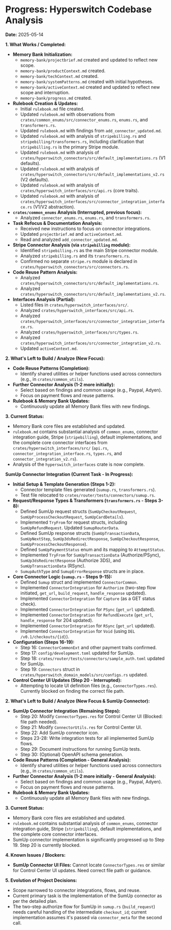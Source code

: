 # Progress: Hyperswitch Codebase Analysis

**Date:** 2025-05-14

**1. What Works / Completed:**

*   **Memory Bank Initialization:**
    *   `memory-bank/projectbrief.md` created and updated to reflect new scope.
    *   `memory-bank/productContext.md` created.
    *   `memory-bank/techContext.md` created.
    *   `memory-bank/systemPatterns.md` created with initial hypotheses.
    *   `memory-bank/activeContext.md` created and updated to reflect new scope and interruption.
    *   `memory-bank/progress.md` created.
*   **Rulebook Creation & Updates:**
    *   Initial `rulebook.md` file created.
    *   Updated `rulebook.md` with observations from `crates/common_enums/src/connector_enums.rs`, `enums.rs`, and `transformers.rs`.
    *   Updated `rulebook.md` with findings from `add_connector_updated.md`.
    *   Updated `rulebook.md` with analysis of `stripebilling.rs` and `stripebilling/transformers.rs`, including clarification that `stripebilling.rs` is the primary Stripe module.
    *   Updated `rulebook.md` with analysis of `crates/hyperswitch_connectors/src/default_implementations.rs` (V1 defaults).
    *   Updated `rulebook.md` with analysis of `crates/hyperswitch_connectors/src/default_implementations_v2.rs` (V2 defaults).
    *   Updated `rulebook.md` with analysis of `crates/hyperswitch_interfaces/src/api.rs` (core traits).
    *   Updated `rulebook.md` with analysis of `crates/hyperswitch_interfaces/src/connector_integration_interface.rs` (V1/V2 abstraction).
*   **`crates/common_enums` Analysis (Interrupted, previous focus):**
    *   Analyzed `connector_enums.rs`, `enums.rs`, and `transformers.rs`.
*   **Task Refocus & Documentation Analysis:**
    *   Received new instructions to focus on connector integrations.
    *   Updated `projectbrief.md` and `activeContext.md`.
    *   Read and analyzed `add_connector_updated.md`.
*   **Stripe Connector Analysis (via `stripebilling` module):**
    *   Identified `stripebilling.rs` as the main Stripe connector module.
    *   Analyzed `stripebilling.rs` and its `transformers.rs`.
    *   Confirmed no separate `stripe.rs` module is declared in `crates/hyperswitch_connectors/src/connectors.rs`.
*   **Code Reuse Pattern Analysis:**
    *   Analyzed `crates/hyperswitch_connectors/src/default_implementations.rs`.
    *   Analyzed `crates/hyperswitch_connectors/src/default_implementations_v2.rs`.
*   **Interfaces Analysis (Partial):**
    *   Listed files in `crates/hyperswitch_interfaces/src/`.
    *   Analyzed `crates/hyperswitch_interfaces/src/api.rs`.
    *   Analyzed `crates/hyperswitch_interfaces/src/connector_integration_interface.rs`.
    *   Analyzed `crates/hyperswitch_interfaces/src/types.rs`.
    *   Analyzed `crates/hyperswitch_interfaces/src/connector_integration_v2.rs`.
    *   Updated `activeContext.md`.

**2. What's Left to Build / Analyze (New Focus):**

*   **Code Reuse Patterns (Completion):**
    *   Identify shared utilities or helper functions used across connectors (e.g., in `crates/common_utils`).
*   **Further Connector Analysis (1-2 more initially):**
    *   Select based on findings and common usage (e.g., Paypal, Adyen).
    *   Focus on payment flows and reuse patterns.
*   **Rulebook & Memory Bank Updates:**
    *   Continuously update all Memory Bank files with new findings.

**3. Current Status:**

*   Memory Bank core files are established and updated.
*   `rulebook.md` contains substantial analysis of `common_enums`, connector integration guide, Stripe (`stripebilling`), default implementations, and the complete core connector interfaces from `crates/hyperswitch_interfaces/src/` (`api.rs`, `connector_integration_interface.rs`, `types.rs`, and `connector_integration_v2.rs`).
*   Analysis of the `hyperswitch_interfaces` crate is now complete.

**SumUp Connector Integration (Current Task - In Progress):**

*   **Initial Setup & Template Generation (Steps 1-2):**
    *   Connector template files generated (`sumup.rs`, `transformers.rs`).
    *   Test file relocated to `crates/router/tests/connectors/sumup.rs`.
*   **Request/Response Types & Transformers (`transformers.rs` - Steps 3-8):**
    *   Defined SumUp request structs (`SumUpCheckoutRequest`, `SumUpProcessCheckoutRequest`, `SumUpCardDetails`).
    *   Implemented `TryFrom` for request structs, including `SumUpRefundRequest`. Updated `SumupRouterData`.
    *   Defined SumUp response structs (`SumUpTransactionData`, `SumUpNextStep`, `SumUp3dsRedirectResponse`, `SumUpCheckoutResponse`, `SumUpProcessCheckoutResponse`).
    *   Defined `SumUpPaymentStatus` enum and its mapping to `AttemptStatus`.
    *   Implemented `TryFrom` for `SumUpTransactionData` (Authorize/PSync), `SumUp3dsRedirectResponse` (Authorize 3DS), and `SumUpTransactionData` (RSync).
    *   `SumupAuthType` and `SumupErrorResponse` structs are in place.
*   **Core Connector Logic (`sumup.rs` - Steps 9-15):**
    *   Defined `Sumup` struct and implemented `ConnectorCommon`.
    *   Implemented `ConnectorIntegration` for `Authorize` (two-step flow initiated, `get_url`, `build_request`, `handle_response` updated).
    *   Implemented `ConnectorIntegration` for `Capture` (as a GET status check).
    *   Implemented `ConnectorIntegration` for `PSync` (`get_url` updated).
    *   Implemented `ConnectorIntegration` for `RefundExecute` (`get_url`, `handle_response` for 204 updated).
    *   Implemented `ConnectorIntegration` for `RSync` (`get_url` updated).
    *   Implemented `ConnectorIntegration` for `Void` (using `DEL /v0.1/checkouts/{id}`).
*   **Configuration (Steps 16-19):**
    *   Step 16: `ConnectorCommonExt` and other payment traits confirmed.
    *   Step 17: `config/development.toml` updated for SumUp.
    *   Step 18: `crates/router/tests/connectors/sample_auth.toml` updated for SumUp.
    *   Step 19: `Connectors` struct in `crates/hyperswitch_domain_models/src/configs.rs` updated.
*   **Control Center UI Updates (Step 20 - Interrupted):**
    *   Attempting to locate UI definition files (e.g., `ConnectorTypes.res`). Currently blocked on finding the correct file path.

**2. What's Left to Build / Analyze (New Focus & SumUp Connector):**

*   **SumUp Connector Integration (Remaining Steps):**
    *   Step 20: Modify `ConnectorTypes.res` for Control Center UI (Blocked: file path needed).
    *   Step 21: Modify `ConnectorUtils.res` for Control Center UI.
    *   Step 22: Add SumUp connector icon.
    *   Steps 23-28: Write integration tests for all implemented SumUp flows.
    *   Step 29: Document instructions for running SumUp tests.
    *   Step 30: (Optional) OpenAPI schema generation.
*   **Code Reuse Patterns (Completion - General Analysis):**
    *   Identify shared utilities or helper functions used across connectors (e.g., in `crates/common_utils`).
*   **Further Connector Analysis (1-2 more initially - General Analysis):**
    *   Select based on findings and common usage (e.g., Paypal, Adyen).
    *   Focus on payment flows and reuse patterns.
*   **Rulebook & Memory Bank Updates:**
    *   Continuously update all Memory Bank files with new findings.

**3. Current Status:**

*   Memory Bank core files are established and updated.
*   `rulebook.md` contains substantial analysis of `common_enums`, connector integration guide, Stripe (`stripebilling`), default implementations, and the complete core connector interfaces.
*   SumUp connector implementation is significantly progressed up to Step 19. Step 20 is currently blocked.

**4. Known Issues / Blockers:**

*   **SumUp Connector UI Files:** Cannot locate `ConnectorTypes.res` or similar for Control Center UI updates. Need correct file path or guidance.

**5. Evolution of Project Decisions:**

*   Scope narrowed to connector integrations, flows, and reuse.
*   Current primary task is the implementation of the SumUp connector as per the detailed plan.
*   The two-step authorize flow for SumUp in `sumup.rs` (`build_request`) needs careful handling of the intermediate `checkout_id`; current implementation assumes it's passed via `connector_meta` for the second call.
